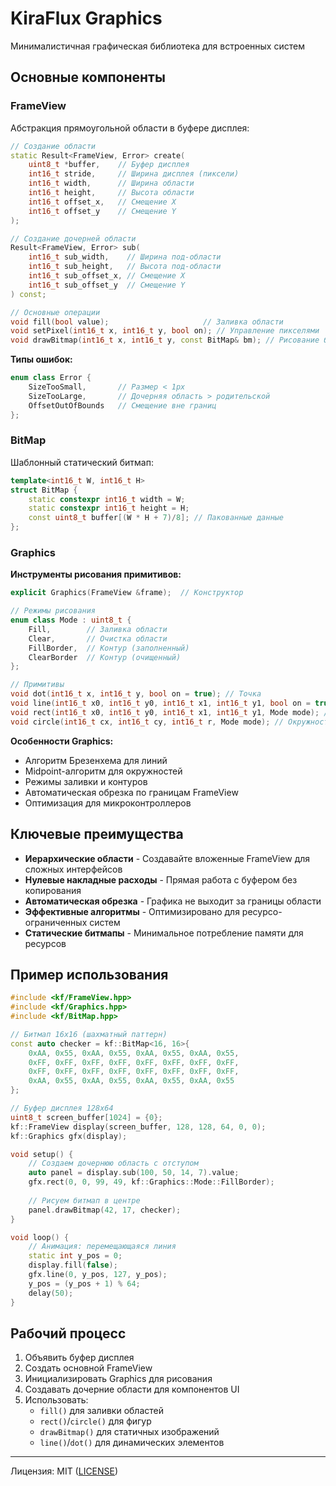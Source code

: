 # KiraFlux Graphics
Минималистичная графическая библиотека для встроенных систем

## Основные компоненты

### FrameView
Абстракция прямоугольной области в буфере дисплея:
```cpp
// Создание области
static Result<FrameView, Error> create(
    uint8_t *buffer,    // Буфер дисплея
    int16_t stride,     // Ширина дисплея (пиксели)
    int16_t width,      // Ширина области
    int16_t height,     // Высота области
    int16_t offset_x,   // Смещение X
    int16_t offset_y    // Смещение Y
);

// Создание дочерней области
Result<FrameView, Error> sub(
    int16_t sub_width,    // Ширина под-области
    int16_t sub_height,   // Высота под-области
    int16_t sub_offset_x, // Смещение X
    int16_t sub_offset_y  // Смещение Y
) const;

// Основные операции
void fill(bool value);                     // Заливка области
void setPixel(int16_t x, int16_t y, bool on); // Управление пикселями
void drawBitmap(int16_t x, int16_t y, const BitMap& bm); // Рисование битмапа
```

**Типы ошибок:**
```cpp
enum class Error {
    SizeTooSmall,       // Размер < 1px
    SizeTooLarge,       // Дочерняя область > родительской
    OffsetOutOfBounds   // Смещение вне границ
};
```

### BitMap
Шаблонный статический битмап:
```cpp
template<int16_t W, int16_t H>
struct BitMap {
    static constexpr int16_t width = W;
    static constexpr int16_t height = H;
    const uint8_t buffer[(W * H + 7)/8]; // Пакованные данные
};
```

### Graphics
**Инструменты рисования примитивов:**
```cpp
explicit Graphics(FrameView &frame);  // Конструктор

// Режимы рисования
enum class Mode : uint8_t {
    Fill,        // Заливка области
    Clear,       // Очистка области
    FillBorder,  // Контур (заполненный)
    ClearBorder  // Контур (очищенный)
};

// Примитивы
void dot(int16_t x, int16_t y, bool on = true); // Точка
void line(int16_t x0, int16_t y0, int16_t x1, int16_t y1, bool on = true); // Линия
void rect(int16_t x0, int16_t y0, int16_t x1, int16_t y1, Mode mode); // Прямоугольник
void circle(int16_t cx, int16_t cy, int16_t r, Mode mode); // Окружность
```

**Особенности Graphics:**
- Алгоритм Брезенхема для линий
- Midpoint-алгоритм для окружностей
- Режимы заливки и контуров
- Автоматическая обрезка по границам FrameView
- Оптимизация для микроконтроллеров

## Ключевые преимущества
- **Иерархические области** - Создавайте вложенные FrameView для сложных интерфейсов
- **Нулевые накладные расходы** - Прямая работа с буфером без копирования
- **Автоматическая обрезка** - Графика не выходит за границы области
- **Эффективные алгоритмы** - Оптимизировано для ресурсо-ограниченных систем
- **Статические битмапы** - Минимальное потребление памяти для ресурсов

## Пример использования
```cpp
#include <kf/FrameView.hpp>
#include <kf/Graphics.hpp>
#include <kf/BitMap.hpp>

// Битмап 16x16 (шахматный паттерн)
const auto checker = kf::BitMap<16, 16>{
    0xAA, 0x55, 0xAA, 0x55, 0xAA, 0x55, 0xAA, 0x55,
    0xFF, 0xFF, 0xFF, 0xFF, 0xFF, 0xFF, 0xFF, 0xFF,
    0xFF, 0xFF, 0xFF, 0xFF, 0xFF, 0xFF, 0xFF, 0xFF,
    0xAA, 0x55, 0xAA, 0x55, 0xAA, 0x55, 0xAA, 0x55
};

// Буфер дисплея 128x64
uint8_t screen_buffer[1024] = {0};
kf::FrameView display(screen_buffer, 128, 128, 64, 0, 0);
kf::Graphics gfx(display);

void setup() {
    // Создаем дочернюю область с отступом
    auto panel = display.sub(100, 50, 14, 7).value;
    gfx.rect(0, 0, 99, 49, kf::Graphics::Mode::FillBorder);
    
    // Рисуем битмап в центре
    panel.drawBitmap(42, 17, checker);
}

void loop() {
    // Анимация: перемещающаяся линия
    static int y_pos = 0;
    display.fill(false);
    gfx.line(0, y_pos, 127, y_pos);
    y_pos = (y_pos + 1) % 64;
    delay(50);
}
```

## Рабочий процесс
1. Объявить буфер дисплея
2. Создать основной FrameView
3. Инициализировать Graphics для рисования
4. Создавать дочерние области для компонентов UI
5. Использовать:
    - `fill()` для заливки областей
    - `rect()`/`circle()` для фигур
    - `drawBitmap()` для статичных изображений
    - `line()`/`dot()` для динамических элементов

---

Лицензия: MIT ([LICENSE](./LICENSE))